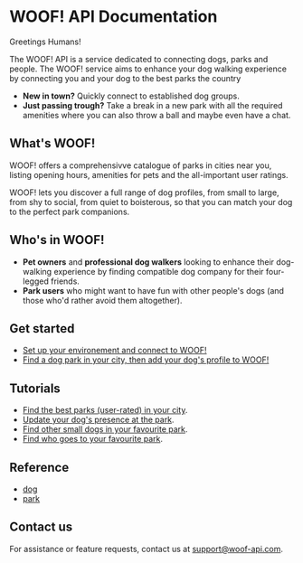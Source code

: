 # WOOF! API Documentation
Greetings Humans! 

The WOOF! API is a service dedicated to connecting dogs, parks and people.
The WOOF! service aims to enhance your dog walking experience by connecting you and your dog to the best parks the country
* **New in town?** Quickly connect to established dog groups.
* **Just passing trough?** Take a break in a new park with all the required amenities where you can also throw a ball and maybe even have a chat.

## What's WOOF!
WOOF! offers a comprehensivve catalogue of parks in cities near you, listing opening hours, amenities for pets and the all-important user ratings. 

WOOF! lets you discover a full range of dog profiles, from small to large, from shy to social, from quiet to boisterous, so that you can match your dog to the perfect park companions.

## Who's in WOOF!
* **Pet owners** and **professional dog walkers** looking to enhance their dog-walking experience by finding compatible dog company for their four-legged friends.
* **Park users** who might want to have fun with other people's dogs (and those who'd rather avoid them altogether).

## Get started
* [Set up your environement and connect to WOOF!](initial-setup.md)
* [Find a dog park in your city, then add your dog's profile to WOOF!](quick-start.md)

## Tutorials
* [Find the best parks (user-rated) in your city](tuto-get-top-rated-park.md).
* [Update your dog's presence at the park](tuto-update-park-presence.md).
* [Find other small dogs in your favourite park](tuto-get-park-small-dogs.md).
* [Find who goes to your favourite park](tuto-get-dogs-by-park.md).

## Reference
* [dog](dog-ref.md)
* [park](park-ref.md)

## Contact us
For assistance or feature requests, contact us at <support@woof-api.com>.
